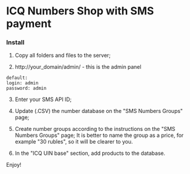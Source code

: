 # ICQ Numbers Shop with SMS payment

### Install

1. Copy all folders and files to the server;

2. http://your_domain/admin/ - this is the admin panel
```
default:
login: admin
password: admin
```
3. Enter your SMS API ID;

4. Update (.CSV) the number database on the "SMS Numbers Groups" page;

5. Create number groups according to the instructions on the "SMS Numbers Groups" page;
It is better to name the group as a price, for example "30 rubles", so it will be clearer to you.

6. In the "ICQ UIN base" section, add products to the database.

Enjoy!
